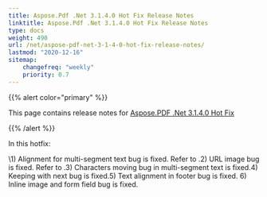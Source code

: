 ```yaml
---
title: Aspose.Pdf .Net 3.1.4.0 Hot Fix Release Notes
linktitle: Aspose.Pdf .Net 3.1.4.0 Hot Fix Release Notes
type: docs
weight: 490
url: /net/aspose-pdf-net-3-1-4-0-hot-fix-release-notes/
lastmod: "2020-12-16"
sitemap:
    changefreq: "weekly"
    priority: 0.7
---
```


{{% alert color="primary" %}}

This page contains release notes for [Aspose.PDF .Net 3.1.4.0 Hot Fix](http://www.aspose.com/downloads/pdf/net/new-releases/aspose.pdf-.net-3.1.4.0-hot-fix/)

{{% /alert %}}

In this hotfix:

\1) Alignment for multi-segment text bug is fixed. Refer to .2) URL image bug is fixed. Refer to .3) Characters moving bug in multi-segment text is fixed.4) Keeping with next bug is fixed.5) Text alignment in footer bug is fixed. 6) Inline image and form field bug is fixed.
